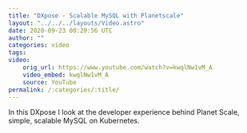 ```yaml
---
title: "DXpose - Scalable MySQL with Planetscale"
layout: "../../../layouts/Video.astro"
date: 2020-09-23 00:29:56 UTC
author: ""
categories: video
tags: 
video:
    orig_url: https://www.youtube.com/watch?v=kwqlNw1vM_A
    video_embed: kwqlNw1vM_A
    source: YouTube
permalink: /:categories/:title/
---
```

In this DXpose I look at the developer experience behind Planet Scale, simple, scalable MySQL on Kubernetes.